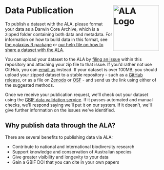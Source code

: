 # Data Publication <img src="https://www.ala.org.au/app/uploads/2020/06/ALA_Logo_Stacked_RGB.png" alt="ALA Logo" align="right" width="150px"/>

To publish a dataset with the ALA, please format your data as a Darwin Core Archive, which is a zipped folder containing both data and metadata. For information on how to build data in this format, see [the galaxias R package](https://galaxias.ala.org.au) or [our help file on how to share a dataset with the ALA](https://support.ala.org.au/support/solutions/articles/6000261427-sharing-a-dataset-with-the-ala).

You can upload your dataset to the ALA by [filing an issue](https://github.com/AtlasOfLivingAustralia/data-publication/issues/new?template=new-dataset.md) within this repository and attaching your zip file to that issue. If you'd rather not use GitHub, you can [email us](mailto:support@ala.org.au) instead. If your dataset is over 100MB, you should upload your zipped dataset to a stable repository - such as a [GitHub release](https://github.com), or as a file on [Zenodo](https://zenodo.org) or [OSF](https://osf.io) - and send us the link using either of the suggested methods.

Once we receive your publication request, we'll check out your dataset using the [GBIF data validation service](https://www.gbif.org/tool/81281/gbif-data-validator). If it passes automated and manual checks, we'll respond saying we'll put it on our system. If it doesn't, we'll give further information on the issues we've identified.

## Why publish data through the ALA?

There are several benefits to publishing data via ALA:

-   Contribute to national and international biodiversity research
-   Support knowledge and conservation of Australian species
-   Give greater visibility and longevity to your data
-   Gain a GBIF DOI that you can cite in your own papers
